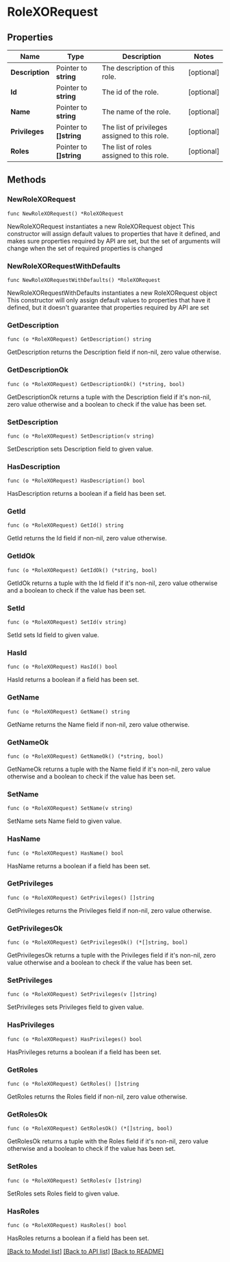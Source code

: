 # RoleXORequest

## Properties

Name | Type | Description | Notes
------------ | ------------- | ------------- | -------------
**Description** | Pointer to **string** | The description of this role. | [optional] 
**Id** | Pointer to **string** | The id of the role. | [optional] 
**Name** | Pointer to **string** | The name of the role. | [optional] 
**Privileges** | Pointer to **[]string** | The list of privileges assigned to this role. | [optional] 
**Roles** | Pointer to **[]string** | The list of roles assigned to this role. | [optional] 

## Methods

### NewRoleXORequest

`func NewRoleXORequest() *RoleXORequest`

NewRoleXORequest instantiates a new RoleXORequest object
This constructor will assign default values to properties that have it defined,
and makes sure properties required by API are set, but the set of arguments
will change when the set of required properties is changed

### NewRoleXORequestWithDefaults

`func NewRoleXORequestWithDefaults() *RoleXORequest`

NewRoleXORequestWithDefaults instantiates a new RoleXORequest object
This constructor will only assign default values to properties that have it defined,
but it doesn't guarantee that properties required by API are set

### GetDescription

`func (o *RoleXORequest) GetDescription() string`

GetDescription returns the Description field if non-nil, zero value otherwise.

### GetDescriptionOk

`func (o *RoleXORequest) GetDescriptionOk() (*string, bool)`

GetDescriptionOk returns a tuple with the Description field if it's non-nil, zero value otherwise
and a boolean to check if the value has been set.

### SetDescription

`func (o *RoleXORequest) SetDescription(v string)`

SetDescription sets Description field to given value.

### HasDescription

`func (o *RoleXORequest) HasDescription() bool`

HasDescription returns a boolean if a field has been set.

### GetId

`func (o *RoleXORequest) GetId() string`

GetId returns the Id field if non-nil, zero value otherwise.

### GetIdOk

`func (o *RoleXORequest) GetIdOk() (*string, bool)`

GetIdOk returns a tuple with the Id field if it's non-nil, zero value otherwise
and a boolean to check if the value has been set.

### SetId

`func (o *RoleXORequest) SetId(v string)`

SetId sets Id field to given value.

### HasId

`func (o *RoleXORequest) HasId() bool`

HasId returns a boolean if a field has been set.

### GetName

`func (o *RoleXORequest) GetName() string`

GetName returns the Name field if non-nil, zero value otherwise.

### GetNameOk

`func (o *RoleXORequest) GetNameOk() (*string, bool)`

GetNameOk returns a tuple with the Name field if it's non-nil, zero value otherwise
and a boolean to check if the value has been set.

### SetName

`func (o *RoleXORequest) SetName(v string)`

SetName sets Name field to given value.

### HasName

`func (o *RoleXORequest) HasName() bool`

HasName returns a boolean if a field has been set.

### GetPrivileges

`func (o *RoleXORequest) GetPrivileges() []string`

GetPrivileges returns the Privileges field if non-nil, zero value otherwise.

### GetPrivilegesOk

`func (o *RoleXORequest) GetPrivilegesOk() (*[]string, bool)`

GetPrivilegesOk returns a tuple with the Privileges field if it's non-nil, zero value otherwise
and a boolean to check if the value has been set.

### SetPrivileges

`func (o *RoleXORequest) SetPrivileges(v []string)`

SetPrivileges sets Privileges field to given value.

### HasPrivileges

`func (o *RoleXORequest) HasPrivileges() bool`

HasPrivileges returns a boolean if a field has been set.

### GetRoles

`func (o *RoleXORequest) GetRoles() []string`

GetRoles returns the Roles field if non-nil, zero value otherwise.

### GetRolesOk

`func (o *RoleXORequest) GetRolesOk() (*[]string, bool)`

GetRolesOk returns a tuple with the Roles field if it's non-nil, zero value otherwise
and a boolean to check if the value has been set.

### SetRoles

`func (o *RoleXORequest) SetRoles(v []string)`

SetRoles sets Roles field to given value.

### HasRoles

`func (o *RoleXORequest) HasRoles() bool`

HasRoles returns a boolean if a field has been set.


[[Back to Model list]](../README.md#documentation-for-models) [[Back to API list]](../README.md#documentation-for-api-endpoints) [[Back to README]](../README.md)


